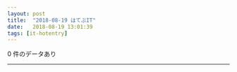 ```yaml
---
layout: post
title:  "2018-08-19 はてぶIT"
date:   2018-08-19 13:01:39
tags: [it-hotentry]
---
```

0 件のデータあり

<hr>
